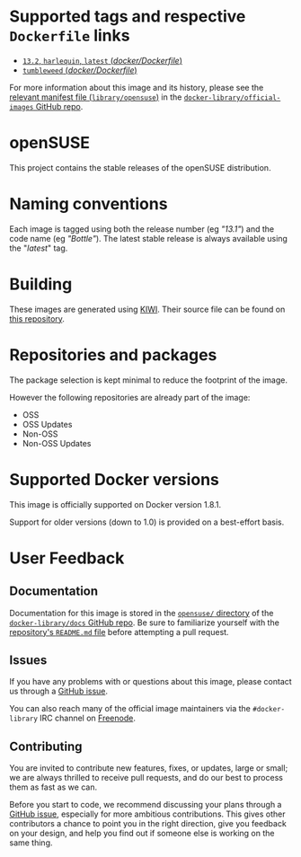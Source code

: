 # Supported tags and respective `Dockerfile` links

-	[`13.2`, `harlequin`, `latest` (*docker/Dockerfile*)](https://github.com/openSUSE/docker-containers-build/blob/f3c7e8aa49da4c10b3352d56c28d3cea6f3afefa/docker/Dockerfile)
-	[`tumbleweed` (*docker/Dockerfile*)](https://github.com/openSUSE/docker-containers-build/blob/35541028a567a6b797487ec202eb2dc7d469a591/docker/Dockerfile)

For more information about this image and its history, please see the [relevant manifest file (`library/opensuse`)](https://github.com/docker-library/official-images/blob/master/library/opensuse) in the [`docker-library/official-images` GitHub repo](https://github.com/docker-library/official-images).

# openSUSE

This project contains the stable releases of the openSUSE distribution.

# Naming conventions

Each image is tagged using both the release number (eg *"13.1"*) and the code name (eg *"Bottle"*). The latest stable release is always available using the "*latest*" tag.

# Building

These images are generated using [KIWI](https://github.com/openSUSE/kiwi). Their source file can be found on [this repository](https://github.com/openSUSE/docker-containers).

# Repositories and packages

The package selection is kept minimal to reduce the footprint of the image.

However the following repositories are already part of the image:

-	OSS
-	OSS Updates
-	Non-OSS
-	Non-OSS Updates

# Supported Docker versions

This image is officially supported on Docker version 1.8.1.

Support for older versions (down to 1.0) is provided on a best-effort basis.

# User Feedback

## Documentation

Documentation for this image is stored in the [`opensuse/` directory](https://github.com/docker-library/docs/tree/master/opensuse) of the [`docker-library/docs` GitHub repo](https://github.com/docker-library/docs). Be sure to familiarize yourself with the [repository's `README.md` file](https://github.com/docker-library/docs/blob/master/README.md) before attempting a pull request.

## Issues

If you have any problems with or questions about this image, please contact us through a [GitHub issue](https://github.com/openSUSE/docker-containers-build/issues).

You can also reach many of the official image maintainers via the `#docker-library` IRC channel on [Freenode](https://freenode.net).

## Contributing

You are invited to contribute new features, fixes, or updates, large or small; we are always thrilled to receive pull requests, and do our best to process them as fast as we can.

Before you start to code, we recommend discussing your plans through a [GitHub issue](https://github.com/openSUSE/docker-containers-build/issues), especially for more ambitious contributions. This gives other contributors a chance to point you in the right direction, give you feedback on your design, and help you find out if someone else is working on the same thing.

